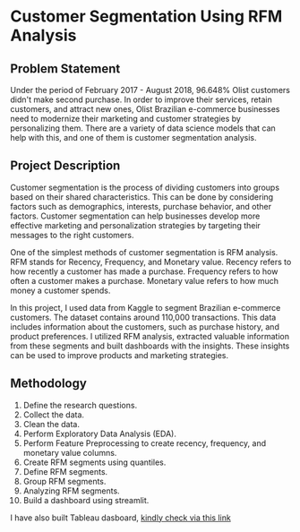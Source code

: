 # Customer Segmentation Using RFM Analysis

## Problem Statement
Under the period of February 2017 - August 2018, 96.648% Olist customers didn't make second purchase. In order to improve their services, retain customers, and attract new ones, Olist Brazilian e-commerce businesses need to modernize their marketing and customer strategies by personalizing them. There are a variety of data science models that can help with this, and one of them is customer segmentation analysis.

## Project Description
Customer segmentation is the process of dividing customers into groups based on their shared characteristics.
This can be done by considering factors such as demographics, interests, purchase behavior, and other factors.
Customer segmentation can help businesses develop more effective marketing and personalization strategies by targeting their messages to the right customers.

One of the simplest methods of customer segmentation is RFM analysis. RFM stands for Recency, Frequency, and Monetary value.
Recency refers to how recently a customer has made a purchase. Frequency refers to how often a customer makes a purchase.
Monetary value refers to how much money a customer spends.

In this project, I used data from Kaggle to segment Brazilian e-commerce customers. The dataset contains around 110,000 transactions.
This data includes information about the customers, such as purchase history, and product preferences. I utilized RFM analysis, extracted valuable information from these segments and built dashboards with the insights. These insights can be used to improve products and marketing strategies.

## Methodology
1. Define the research questions.
2. Collect the data.
3. Clean the data.
4. Perform Exploratory Data Analysis (EDA).
5. Perform Feature Preprocessing to create recency, frequency, and monetary value columns.
6. Create RFM segments using quantiles.
7. Define RFM segments.
8. Group RFM segments.
9. Analyzing RFM segments.
10. Build a dashboard using streamlit.

I have also built Tableau dasboard, [kindly check via this link](https://public.tableau.com/views/RFM_Analysis_17065090987710/story?:language=en-US&:display_count=n&:origin=viz_share_link)